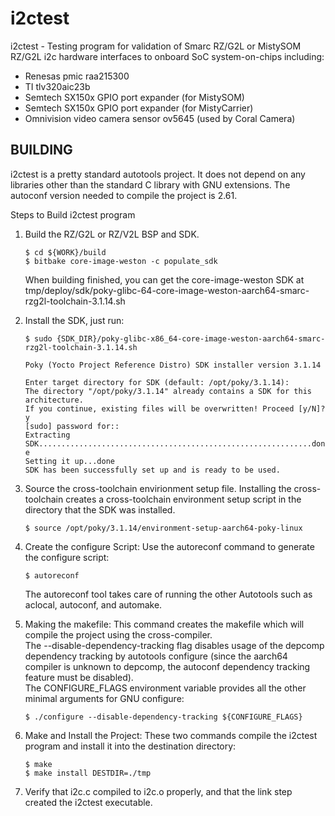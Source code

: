 i2ctest
=======

  i2ctest - Testing program for validation of Smarc RZ/G2L or MistySOM RZ/G2L i2c hardware interfaces to onboard SoC system-on-chips including:

- Renesas pmic raa215300   
- TI tlv320aic23b              
- Semtech SX150x GPIO port expander (for MistySOM)      
- Semtech SX150x GPIO port expander (for MistyCarrier)
- Omnivision video camera sensor ov5645 (used by Coral Camera)

BUILDING
--------

i2ctest is a pretty standard autotools project. It does not depend on any
libraries other than the standard C library with GNU extensions.
The autoconf version needed to compile the project is 2.61.

Steps to Build i2ctest program

1. Build the RZ/G2L or RZ/V2L BSP and SDK. 

    `$ cd ${WORK}/build`  
    `$ bitbake core-image-weston -c populate_sdk`

    When building finished, you can get the core-image-weston SDK at 
    tmp/deploy/sdk/poky-glibc-64-core-image-weston-aarch64-smarc-rzg2l-toolchain-3.1.14.sh

2. Install the SDK, just run:

    `$ sudo {SDK_DIR}/poky-glibc-x86_64-core-image-weston-aarch64-smarc-rzg2l-toolchain-3.1.14.sh`

    `Poky (Yocto Project Reference Distro) SDK installer version 3.1.14`

    `Enter target directory for SDK (default: /opt/poky/3.1.14):`  
    `The directory "/opt/poky/3.1.14" already contains a SDK for this architecture.`  
    `If you continue, existing files will be overwritten! Proceed [y/N]? y`  
    `[sudo] password for::`   
    `Extracting   SDK.............................................................done`  
    `Setting it up...done`  
    `SDK has been successfully set up and is ready to be used.`

3. Source the cross-toolchain envirionment setup file. Installing the cross-toolchain creates a cross-toolchain environment setup script in the directory that the SDK was installed.  

    `$ source /opt/poky/3.1.14/environment-setup-aarch64-poky-linux`

4. Create the configure Script: Use the autoreconf command to generate the configure script:

    `$ autoreconf`

     The autoreconf tool takes care of running the other Autotools such as aclocal, autoconf, and automake.

5. Making the makefile: This command creates the makefile which will  
    compile the project using the cross-compiler.  
    The --disable-dependency-tracking flag disables usage of the depcomp dependency tracking by autotools configure
    (since the aarch64 compiler is unknown to depcomp, the autoconf dependency tracking feature must be
    disabled).  
    The CONFIGURE_FLAGS environment variable provides all the other minimal arguments for GNU configure:  

    `$ ./configure --disable-dependency-tracking ${CONFIGURE_FLAGS}`  

6. Make and Install the Project: These two commands compile the i2ctest program and install it into the destination directory:

    `$ make`  
    `$ make install DESTDIR=./tmp`  

7. Verify that i2c.c compiled to i2c.o properly, and that the link step created the i2ctest executable.


